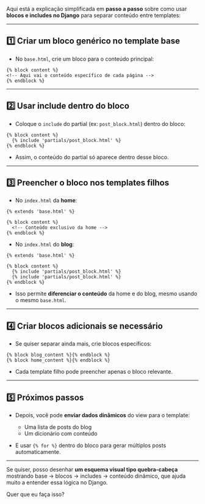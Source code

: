 Aqui está a explicação simplificada em **passo a passo** sobre como usar **blocos e includes no Django** para separar conteúdo entre templates:

---

## 1️⃣ Criar um bloco genérico no template base

* No `base.html`, crie um bloco para o conteúdo principal:

```django
{% block content %}
<!-- Aqui vai o conteúdo específico de cada página -->
{% endblock %}
```

---

## 2️⃣ Usar include dentro do bloco

* Coloque o `include` do partial (ex: `post_block.html`) dentro do bloco:

```django
{% block content %}
  {% include 'partials/post_block.html' %}
{% endblock %}
```

* Assim, o conteúdo do partial só aparece dentro desse bloco.

---

## 3️⃣ Preencher o bloco nos templates filhos

* No `index.html` da **home**:

```django
{% extends 'base.html' %}

{% block content %}
  <!-- Conteúdo exclusivo da home -->
{% endblock %}
```

* No `index.html` do **blog**:

```django
{% extends 'base.html' %}

{% block content %}
  {% include 'partials/post_block.html' %}
  {% include 'partials/post_block.html' %}
{% endblock %}
```

* Isso permite **diferenciar o conteúdo** da home e do blog, mesmo usando o mesmo `base.html`.

---

## 4️⃣ Criar blocos adicionais se necessário

* Se quiser separar ainda mais, crie blocos específicos:

```django
{% block blog_content %}{% endblock %}
{% block home_content %}{% endblock %}
```

* Cada template filho pode preencher apenas o bloco relevante.

---

## 5️⃣ Próximos passos

* Depois, você pode **enviar dados dinâmicos** do view para o template:

  * Uma lista de posts do blog
  * Um dicionário com conteúdo
* E usar `{% for %}` dentro do bloco para gerar múltiplos posts automaticamente.

---

Se quiser, posso desenhar **um esquema visual tipo quebra-cabeça** mostrando base → blocos → includes → conteúdo dinâmico, que ajuda muito a entender essa lógica no Django.

Quer que eu faça isso?
